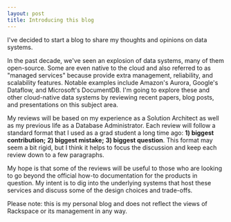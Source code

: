 ```yaml
---
layout: post
title: Introducing this blog
---
```


I've decided to start a blog to share my thoughts and opinions on data systems. 

<!--more-->

In the past decade, we've seen an explosion of data systems, many of them open-source. Some are even native to the cloud and also referred to as "managed services" because provide extra management, reliability, and scalability features. Notable examples include Amazon's Aurora, Google's Dataflow, and Microsoft's DocumentDB. I'm going to explore these and other cloud-native data systems by reviewing recent papers, blog posts, and presentations on this subject area. 

My reviews will be based on my experience as a Solution Architect as well as my previous life as a Database Administrator. Each review will follow a standard format that I used as a grad student a long time ago: **1) biggest contribution;** **2) biggest mistake;** **3) biggest question**. This format may seem a bit rigid, but I think it helps to focus the discussion and keep each review down to a few paragraphs. 

My hope is that some of the reviews will be useful to those who are looking to go beyond the official how-to documentation for the products in question. My intent is to dig into the underlying systems that host these services and discuss some of the design choices and trade-offs. 

Please note: this is my personal blog and does not reflect the views of Rackspace or its management in any way.